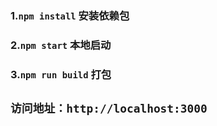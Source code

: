 ### 1.`npm install` 安装依赖包
### 2.`npm start` 本地启动
### 3.`npm run build` 打包

## `访问地址：http://localhost:3000`